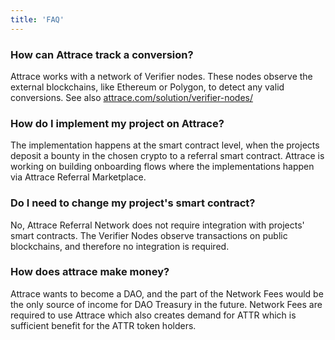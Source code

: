 ```yaml
---
title: 'FAQ'
---
```

### How can Attrace track a conversion?
Attrace works with a network of Verifier nodes. These nodes observe the external blockchains, like Ethereum or Polygon, to detect any valid conversions. See also [attrace.com/solution/verifier-nodes/](https://attrace.com/solution/verifier-nodes/) 


### How do I implement my project on Attrace?
The implementation happens at the smart contract level, when the projects deposit a bounty in the chosen crypto to a referral smart contract. Attrace is working on building onboarding flows where the implementations happen via Attrace Referral Marketplace.

### Do I need to change my project's smart contract?
No, Attrace Referral Network does not require integration with projects' smart contracts. The Verifier Nodes observe transactions on public blockchains, and therefore no integration is required.

### How does attrace make money?
Attrace wants to become a DAO, and the part of the Network Fees would be the only source of income for DAO Treasury in the future. Network Fees are required to use Attrace which also creates demand for ATTR which is sufficient benefit for the ATTR token holders. 



